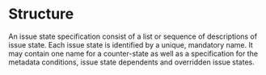 # Structure

An issue state specification consist of a list or sequence of descriptions of
issue state. Each issue state is identified by a unique, mandatory name.
It may contain one name for a counter-state as well as a specification for
the metadata conditions, issue state dependents and overridden issue states.


